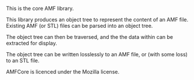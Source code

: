 This is the core AMF library.

This library produces an object tree to represent the content of an AMF file.  Existing AMF (or STL) files can be parsed into an object tree.

The object tree can then be traversed, and the the data within can be extracted for display.

The object tree can be written losslessly to an AMF file, or (with some loss) to an STL file.

AMFCore is licenced under the Mozilla license.
